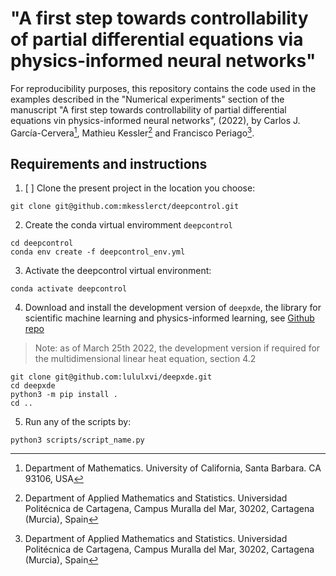 # "A first step towards controllability of partial differential equations via physics-informed neural networks"

For reproducibility purposes, this repository contains the code used in the examples described in the "Numerical experiments" section of the manuscript "A first step towards controllability of partial differential equations vin physics-informed neural networks", (2022), by Carlos J. García-Cervera[^1], Mathieu Kessler[^2] and Francisco Periago[^2].

## Requirements and instructions 

1. [ ] Clone the present project in the location you choose:
```
git clone git@github.com:mkesslerct/deepcontrol.git
```
2. Create the conda virtual enviromment `deepcontrol` 
```
cd deepcontrol
conda env create -f deepcontrol_env.yml
```
3. Activate the deepcontrol virtual environment:
```
conda activate deepcontrol
```
4. Download and install the development version of `deepxde`, the library for scientific machine learning and physics-informed learning, see [Github repo](https://github.com/lululxvi/deepxde)
> Note: as of March 25th 2022, the development version if required for the multidimensional linear heat equation, section 4.2
```
git clone git@github.com:lululxvi/deepxde.git
cd deepxde
python3 -m pip install .
cd ..
```

5. Run any of the scripts by:
```
python3 scripts/script_name.py
``` 



[^1]: Department of Mathematics. University of California, Santa Barbara. CA 93106, USA
[^2]: Department of Applied Mathematics and Statistics. Universidad Politécnica de Cartagena, Campus Muralla del Mar, 30202, Cartagena (Murcia), Spain
